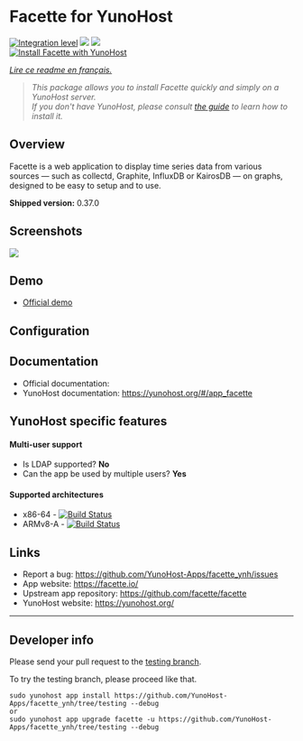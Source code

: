 # Facette for YunoHost

[![Integration level](https://dash.yunohost.org/integration/facette.svg)](https://dash.yunohost.org/appci/app/facette) ![](https://ci-apps.yunohost.org/ci/badges/facette.status.svg) ![](https://ci-apps.yunohost.org/ci/badges/facette.maintain.svg)  
[![Install Facette with YunoHost](https://install-app.yunohost.org/install-with-yunohost.png)](https://install-app.yunohost.org/?app=facette)

*[Lire ce readme en français.](./README_fr.md)*

> *This package allows you to install Facette quickly and simply on a YunoHost server.  
If you don't have YunoHost, please consult [the guide](https://yunohost.org/#/install) to learn how to install it.*

## Overview
Facette is a web application to display time series data from various sources — such as collectd, Graphite, InfluxDB or KairosDB — on graphs, designed to be easy to setup and to use.

**Shipped version:** 0.37.0

## Screenshots

![](https://facette.io/assets/images/sshot-view1.png)

## Demo

* [Official demo](https://play.facette.io/browse/)

## Configuration

## Documentation

 * Official documentation: 
 * YunoHost documentation: https://yunohost.org/#/app_facette

## YunoHost specific features

#### Multi-user support

* Is LDAP supported? **No**
* Can the app be used by multiple users? **Yes**

#### Supported architectures

* x86-64 - [![Build Status](https://ci-apps.yunohost.org/ci/logs/facette%20%28Apps%29.svg)](https://ci-apps.yunohost.org/ci/apps/facette/)
* ARMv8-A - [![Build Status](https://ci-apps-arm.yunohost.org/ci/logs/facette%20%28Apps%29.svg)](https://ci-apps-arm.yunohost.org/ci/apps/facette/)

## Links

 * Report a bug: https://github.com/YunoHost-Apps/facette_ynh/issues
 * App website: https://facette.io/
 * Upstream app repository: https://github.com/facette/facette
 * YunoHost website: https://yunohost.org/

---

## Developer info

Please send your pull request to the [testing branch](https://github.com/YunoHost-Apps/facette_ynh/tree/testing).

To try the testing branch, please proceed like that.
```
sudo yunohost app install https://github.com/YunoHost-Apps/facette_ynh/tree/testing --debug
or
sudo yunohost app upgrade facette -u https://github.com/YunoHost-Apps/facette_ynh/tree/testing --debug
```
